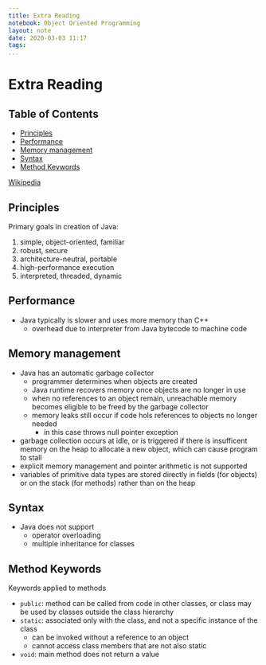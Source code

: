 ```yaml
---
title: Extra Reading
notebook: Object Oriented Programming
layout: note
date: 2020-03-03 11:17
tags: 
...
```


# Extra Reading

[TOC]: #

## Table of Contents
- [Principles](#principles)
- [Performance](#performance)
- [Memory management](#memory-management)
- [Syntax](#syntax)
- [Method Keywords](#method-keywords)

[Wikipedia](https://en.m.wikipedia.org/wiki/Java_(programming_language))

## Principles

Primary goals in creation of Java:
1. simple, object-oriented, familiar
2. robust, secure
3. architecture-neutral, portable
4. high-performance execution
5. interpreted, threaded, dynamic


## Performance

- Java typically is slower and uses more memory than C++
    - overhead due to interpreter from Java bytecode to machine code

## Memory management

- Java has an automatic garbage collector
    - programmer determines when objects are created
    - Java runtime recovers memory once objects are no longer in use
    - when no references to an object remain, unreachable memory becomes
      eligible to be freed by the garbage collector
    - memory leaks still occur if code hols references to objects no longer needed
        - in this case throws null pointer exception
- garbage collection occurs at idle, or is triggered if there is insufficent
  memory on the heap to allocate a new object, which can cause program to stall
- explicit memory management and pointer arithmetic is not supported
- variables of primitive data types are stored directly in fields (for objects)
  or on the stack (for methods) rather than on the heap

## Syntax

- Java does not support
  - operator overloading
  - multiple inheritance for classes

## Method Keywords

Keywords applied to methods
- `public`: method can be called from code in other classes, or class may be used
  by classes outside the class hierarchy
- `static`: associated only with the class, and not a specific instance of the class
  - can be invoked without a reference to an object
  - cannot access class members that are not also static
- `void`: main method does not return a value


